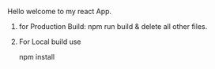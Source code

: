 Hello welcome to my react App.

1. for Production Build:
    npm run build & delete all other files.

2. For Local build use

     npm install
